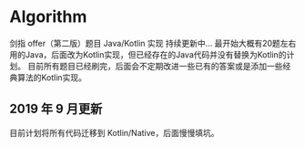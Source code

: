 # Algorithm
剑指 offer（第二版）题目 Java/Kotlin 实现
持续更新中...
最开始大概有20题左右用的Java，后面改为Kotlin实现，但已经存在的Java代码并没有替换为Kotlin的计划。
目前所有题目已经刷完，后面会不定期改进一些已有的答案或是添加一些经典算法的Kotlin实现。

## 2019 年 9 月更新
目前计划将所有代码迁移到 Kotlin/Native，后面慢慢填坑。
